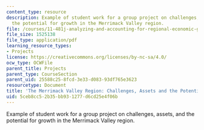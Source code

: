 ```yaml
---
content_type: resource
description: Example of student work for a group project on challenges, assets, and
  the potential for growth in the Merrimack Valley region.
file: /courses/11-481j-analyzing-and-accounting-for-regional-economic-growth-spring-2009/5ceb8cc52b35bb931277d6cd25e4f06b_MIT11_481Js09_proj02_project_paper.pdf
file_size: 1525138
file_type: application/pdf
learning_resource_types:
- Projects
license: https://creativecommons.org/licenses/by-nc-sa/4.0/
ocw_type: OCWFile
parent_title: Projects
parent_type: CourseSection
parent_uid: 25588c25-8fcd-3e33-d083-93df765e3623
resourcetype: Document
title: 'The Merrimack Valley Region: Challenges, Assets and the Potential for Growth'
uid: 5ceb8cc5-2b35-bb93-1277-d6cd25e4f06b
---
```

Example of student work for a group project on challenges, assets, and the potential for growth in the Merrimack Valley region.